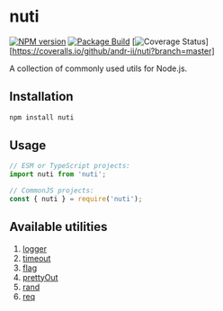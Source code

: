 # nuti

[![NPM version][npm-img]][npm-url]
[![Package Build][build-img]][build-url]
[![Coverage Status][coverage-img]][https://coveralls.io/github/andr-ii/nuti?branch=master]

A collection of commonly used utils for Node.js.

## Installation

```bash
npm install nuti
```

## Usage

```js
// ESM or TypeScript projects:
import nuti from 'nuti';

// CommonJS projects:
const { nuti } = require('nuti');
```

## Available utilities

1. [logger](./docs/logger.md)
2. [timeout](./docs/timeout.md)
3. [flag](./docs/flag.md)
4. [prettyOut](./docs/prettyOut.md)
5. [rand](./docs/rand.md)
6. [req](./docs/httpClient.md)

[npm-img]: https://img.shields.io/npm/v/nuti.svg
[npm-url]: https://www.npmjs.com/package/nuti
[build-img]: https://github.com/andr-ii/nuti/actions/workflows/build.yml/badge.svg
[build-url]: https://github.com/andr-ii/nuti/actions/workflows/build.yml
[coverage-img]: https://coveralls.io/repos/github/andr-ii/nuti/badge.svg?branch=master
[coverage-url]: https://coveralls.io/github/andr-ii/nuti?branch=master
